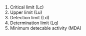 1. Critical limit (Lc)
2. Upper limit (Lu)
3. Detection limit (Ld)
4. Determination limit (Lq)
5. Minimum detecable activity (MDA)